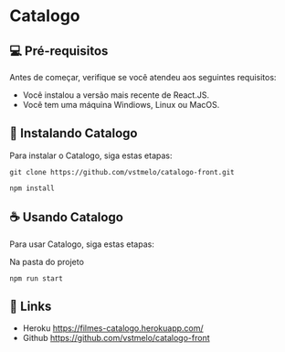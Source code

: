 # Catalogo

## 💻 Pré-requisitos

Antes de começar, verifique se você atendeu aos seguintes requisitos:
<!---Estes são apenas requisitos de exemplo. Adicionar, duplicar ou remover conforme necessário--->
* Você instalou a versão mais recente de React.JS.
* Você tem uma máquina Windiows, Linux ou MacOS.

## 🚀 Instalando Catalogo

Para instalar o Catalogo, siga estas etapas:

```
git clone https://github.com/vstmelo/catalogo-front.git

npm install
```

## ☕ Usando Catalogo

Para usar Catalogo, siga estas etapas:

Na pasta do projeto

```
npm run start
```



## 📝 Links


* Heroku https://filmes-catalogo.herokuapp.com/
* Github https://github.com/vstmelo/catalogo-front



